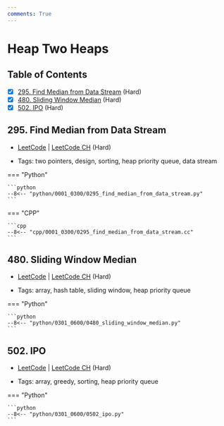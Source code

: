 ```yaml
---
comments: True
---
```


# Heap Two Heaps

## Table of Contents

- [x] [295. Find Median from Data Stream](https://leetcode.cn/problems/find-median-from-data-stream/) (Hard)
- [x] [480. Sliding Window Median](https://leetcode.cn/problems/sliding-window-median/) (Hard)
- [x] [502. IPO](https://leetcode.cn/problems/ipo/) (Hard)

## 295. Find Median from Data Stream

-   [LeetCode](https://leetcode.com/problems/find-median-from-data-stream/) | [LeetCode CH](https://leetcode.cn/problems/find-median-from-data-stream/) (Hard)

-   Tags: two pointers, design, sorting, heap priority queue, data stream

=== "Python"

    ```python
    --8<-- "python/0001_0300/0295_find_median_from_data_stream.py"
    ```


=== "CPP"

    ```cpp
    --8<-- "cpp/0001_0300/0295_find_median_from_data_stream.cc"
    ```



## 480. Sliding Window Median

-   [LeetCode](https://leetcode.com/problems/sliding-window-median/) | [LeetCode CH](https://leetcode.cn/problems/sliding-window-median/) (Hard)

-   Tags: array, hash table, sliding window, heap priority queue

=== "Python"

    ```python
    --8<-- "python/0301_0600/0480_sliding_window_median.py"
    ```



## 502. IPO

-   [LeetCode](https://leetcode.com/problems/ipo/) | [LeetCode CH](https://leetcode.cn/problems/ipo/) (Hard)

-   Tags: array, greedy, sorting, heap priority queue

=== "Python"

    ```python
    --8<-- "python/0301_0600/0502_ipo.py"
    ```
